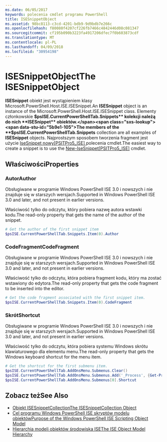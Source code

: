 ```yaml
---
ms.date: 06/05/2017
keywords: polecenia cmdlet programu PowerShell
title: ISESnippetObject
ms.assetid: 98bc8113-c3cd-4201-bdb9-9d9bdb7e266c
ms.openlocfilehash: f80080f4207cf226fb7466c4842446d08c081347
ms.sourcegitcommit: cf195b090b3223fa4917206dfec7f0b603873cdf
ms.translationtype: MT
ms.contentlocale: pl-PL
ms.lasthandoff: 04/09/2018
ms.locfileid: "30954198"
---
```

# <a name="the-isesnippetobject"></a><span data-ttu-id="5b9e1-103">ISESnippetObject</span><span class="sxs-lookup"><span data-stu-id="5b9e1-103">The ISESnippetObject</span></span>

<span data-ttu-id="5b9e1-104">**ISESnippet** obiekt jest wystąpieniem klasy Microsoft.PowerShell.Host.ISE.ISESnippet.</span><span class="sxs-lookup"><span data-stu-id="5b9e1-104">An **ISESnippet** object is an instance of the Microsoft.PowerShell.Host.ISE.ISESnippet class.</span></span> <span data-ttu-id="5b9e1-105">Elementy członkowskie **$psISE.CurrentPowerShellTab.Snippets** kolekcji należą do nich **ISESnippet** obiektów.</span><span class="sxs-lookup"><span data-stu-id="5b9e1-105">The members of the **$psISE.CurrentPowerShellTab.Snippets** collection are all examples of **ISESnippet** objects.</span></span> <span data-ttu-id="5b9e1-106">Najprostszym sposobem tworzenia fragment jest użycie [IseSnippet nowy&#91;PSITPro5_ISE&#93; ](https://technet.microsoft.com/library/0a6339a3-2683-4a8e-8929-90ad9a95c3e0) polecenia cmdlet.</span><span class="sxs-lookup"><span data-stu-id="5b9e1-106">The easiest way to create a snippet is to use the [New-IseSnippet&#91;PSITPro5_ISE&#93;](https://technet.microsoft.com/library/0a6339a3-2683-4a8e-8929-90ad9a95c3e0) cmdlet.</span></span>

## <a name="properties"></a><span data-ttu-id="5b9e1-107">Właściwości</span><span class="sxs-lookup"><span data-stu-id="5b9e1-107">Properties</span></span>

### <a name="author"></a><span data-ttu-id="5b9e1-108">Autor</span><span class="sxs-lookup"><span data-stu-id="5b9e1-108">Author</span></span>

<span data-ttu-id="5b9e1-109">Obsługiwane w programie Windows PowerShell ISE 3.0 i nowszych i nie znajduje się w starszych wersjach.</span><span class="sxs-lookup"><span data-stu-id="5b9e1-109">Supported in Windows PowerShell ISE 3.0 and later, and not present in earlier versions.</span></span>

<span data-ttu-id="5b9e1-110">Właściwość tylko do odczytu, który pobiera nazwę autora wstawki kodu.</span><span class="sxs-lookup"><span data-stu-id="5b9e1-110">The read-only property that gets the name of the author of the snippet.</span></span>

```powershell
# Get the author of the first snippet item
$psISE.CurrentPowerShellTab.Snippets.Item(0).Author
```

### <a name="codefragment"></a><span data-ttu-id="5b9e1-111">CodeFragment</span><span class="sxs-lookup"><span data-stu-id="5b9e1-111">CodeFragment</span></span>

<span data-ttu-id="5b9e1-112">Obsługiwane w programie Windows PowerShell ISE 3.0 i nowszych i nie znajduje się w starszych wersjach.</span><span class="sxs-lookup"><span data-stu-id="5b9e1-112">Supported in Windows PowerShell ISE 3.0 and later, and not present in earlier versions.</span></span>

<span data-ttu-id="5b9e1-113">Właściwość tylko do odczytu, która pobiera fragment kodu, który ma zostać wstawiony do edytora.</span><span class="sxs-lookup"><span data-stu-id="5b9e1-113">The read-only property that gets the code fragment to be inserted into the editor.</span></span>

```powershell
# Get the code fragment associated with the first snippet item.
$psISE.CurrentPowerShellTab.Snippets.Item(0).CodeFragment
```

### <a name="shortcut"></a><span data-ttu-id="5b9e1-114">Skrót</span><span class="sxs-lookup"><span data-stu-id="5b9e1-114">Shortcut</span></span>

<span data-ttu-id="5b9e1-115">Obsługiwane w programie Windows PowerShell ISE 3.0 i nowszych i nie znajduje się w starszych wersjach.</span><span class="sxs-lookup"><span data-stu-id="5b9e1-115">Supported in Windows PowerShell ISE 3.0 and later, and not present in earlier versions.</span></span>

<span data-ttu-id="5b9e1-116">Właściwość tylko do odczytu, która pobiera systemu Windows skrótu klawiaturowego dla elementu menu.</span><span class="sxs-lookup"><span data-stu-id="5b9e1-116">The read-only property that gets the Windows keyboard shortcut for the menu item.</span></span>

```powershell
# Get the shortcut for the first submenu item.
$psISE.CurrentPowerShellTab.AddOnsMenu.Submenus.Clear()
$psISE.CurrentPowerShellTab.AddOnsMenu.Submenus.Add('_Process', {Get-Process}, 'Alt+P')
$psISE.CurrentPowerShellTab.AddOnsMenu.Submenus[0].Shortcut
```

## <a name="see-also"></a><span data-ttu-id="5b9e1-117">Zobacz też</span><span class="sxs-lookup"><span data-stu-id="5b9e1-117">See Also</span></span>

- [<span data-ttu-id="5b9e1-118">Obiekt ISESnippetCollection</span><span class="sxs-lookup"><span data-stu-id="5b9e1-118">The ISESnippetCollection Object</span></span>](The-ISESnippetCollection-Object.md)
- [<span data-ttu-id="5b9e1-119">Cel programu Windows PowerShell ISE skryptów modelu obiektów</span><span class="sxs-lookup"><span data-stu-id="5b9e1-119">Purpose of the Windows PowerShell ISE Scripting Object Model</span></span>](purpose-of-the-windows-powershell-ise-scripting-object-model.md)
- [<span data-ttu-id="5b9e1-120">Hierarchia modeli obiektów środowiska ISE</span><span class="sxs-lookup"><span data-stu-id="5b9e1-120">The ISE Object Model Hierarchy</span></span>](The-ISE-Object-Model-Hierarchy.md)